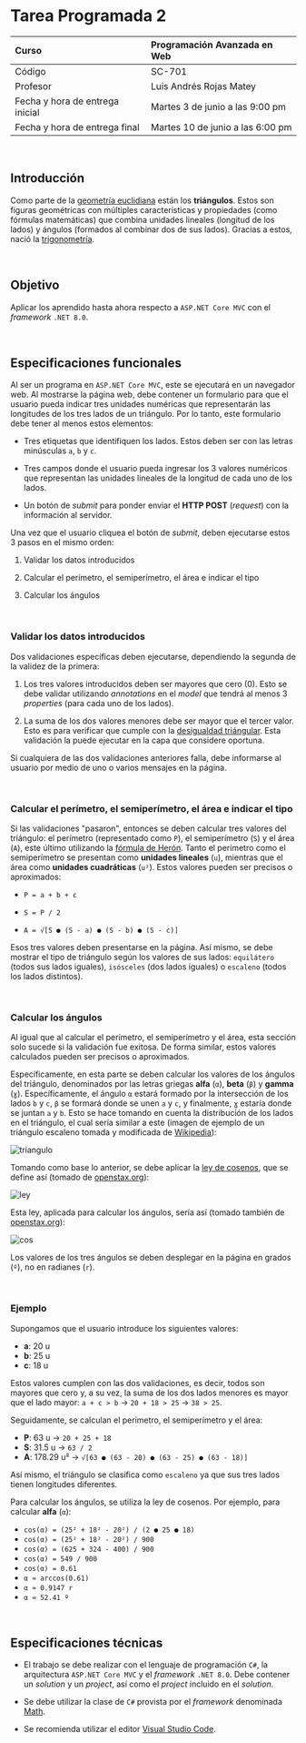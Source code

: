 # Tarea Programada 2

| Curso                           | Programación Avanzada en Web     |
| :------------------------------ | :------------------------------- |
| Código                          | SC-701                           |
| Profesor                        | Luis Andrés Rojas Matey          |
| Fecha y hora de entrega inicial | Martes 3 de junio a las 9:00 pm  |
| Fecha y hora de entrega final   | Martes 10 de junio a las 6:00 pm |

<br />

## Introducción

Como parte de la [geometría euclidiana](https://es.wikipedia.org/wiki/Geometr%C3%ADa_euclidiana) están los **triángulos**. Estos son figuras geométricas con múltiples características y propiedades (como fórmulas matemáticas) que combina unidades lineales (longitud de los lados) y ángulos (formados al combinar dos de sus lados). Gracias a estos, nació la [trigonometría](https://es.wikipedia.org/wiki/Trigonometr%C3%ADa).

<br />

## Objetivo

Aplicar los aprendido hasta ahora respecto a `ASP.NET Core MVC` con el _framework_ `.NET 8.0`.

<br />

## Especificaciones funcionales

Al ser un programa en `ASP.NET Core MVC`, este se ejecutará en un navegador web. Al mostrarse la página web, debe contener un formulario para que el usuario pueda indicar tres unidades numéricas que representarán las longitudes de los tres lados de un triángulo. Por lo tanto, este formulario debe tener al menos estos elementos:

- Tres etiquetas que identifiquen los lados. Estos deben ser con las letras minúsculas `a`, `b` y `c`.

- Tres campos donde el usuario pueda ingresar los 3 valores numéricos que representan las unidades lineales de la longitud de cada uno de los lados.

- Un botón de _submit_ para ponder enviar el **HTTP POST** (_request_) con la información al servidor.

Una vez que el usuario cliquea el botón de _submit_, deben ejecutarse estos 3 pasos en el mismo orden:

1. Validar los datos introducidos

2. Calcular el perímetro, el semiperímetro, el área e indicar el tipo

3. Calcular los ángulos

<br />

### Validar los datos introducidos

Dos validaciones específicas deben ejecutarse, dependiendo la segunda de la validez de la primera:

1. Los tres valores introducidos deben ser mayores que cero (0). Esto se debe validar utilizando _annotations_ en el _model_ que tendrá al menos 3 _properties_ (para cada uno de los lados).

2. La suma de los dos valores menores debe ser mayor que el tercer valor. Esto es para verificar que cumple con la [desigualdad triángular](https://es.wikipedia.org/wiki/Desigualdad_triangular). Esta validación la puede ejecutar en la capa que considere oportuna.

Si cualquiera de las dos validaciones anteriores falla, debe informarse al usuario por medio de uno o varios mensajes en la página.

<br />

### Calcular el perímetro, el semiperímetro, el área e indicar el tipo

Si las validaciones "pasaron", entonces se deben calcular tres valores del triángulo: el perímetro (representado como `P`), el semiperímetro (`S`) y el área (`A`), este último utilizando la [fórmula de Herón](https://es.wikipedia.org/wiki/F%C3%B3rmula_de_Her%C3%B3n). Tanto el perímetro como el semiperímetro se presentan como **unidades lineales** (`u`), mientras que el área como **unidades cuadráticas** (`u²`). Estos valores pueden ser precisos o aproximados:

- `P = a + b + c`

- `S = P / 2`

- `A = √[S ● (S - a) ● (S - b) ● (S - c)]`

Esos tres valores deben presentarse en la página. Así mismo, se debe mostrar el tipo de triángulo según los valores de sus lados: `equilátero` (todos sus lados iguales), `isósceles` (dos lados iguales) o `escaleno` (todos los lados distintos).

<br />

### Calcular los ángulos

Al igual que al calcular el perímetro, el semiperímetro y el área, esta sección solo sucede si la validación fue exitosa. De forma similar, estos valores calculados pueden ser precisos o aproximados.

Específicamente, en esta parte se deben calcular los valores de los ángulos del triángulo, denominados por las letras griegas **alfa** (`α`), **beta** (`β`) y **gamma** (`ɣ`). Específicamente, el ángulo `α` estará formado por la intersección de los lados `b` y `c`, `β` se formará donde se unen `a` y `c`, y finalmente, `ɣ` estaría donde se juntan `a` y `b`. Esto se hace tomando en cuenta la distribución de los lados en el triángulo, el cual sería similar a este (imagen de ejemplo de un triángulo escaleno tomada y modificada de [Wikipedia](https://upload.wikimedia.org/wikipedia/commons/thumb/4/49/Triangle_with_notations_2.svg/250px-Triangle_with_notations_2.svg.png)):

![triangulo](triangulo.png)

Tomando como base lo anterior, se debe aplicar la [ley de cosenos](https://es.wikipedia.org/wiki/Teorema_del_coseno), que se define así (tomado de [openstax.org](https://openstax.org/books/prec%C3%A1lculo-2ed/pages/8-2-triangulos-no-rectangulos-ley-de-cosenos)):

![ley](ley.png)

Esta ley, aplicada para calcular los ángulos, sería así (tomado también de [openstax.org](https://openstax.org/books/prec%C3%A1lculo-2ed/pages/8-2-triangulos-no-rectangulos-ley-de-cosenos)):

![cos](cos.png)

Los valores de los tres ángulos se deben desplegar en la página en grados (`º`), no en radianes (`r`).

<br />

### Ejemplo

Supongamos que el usuario introduce los siguientes valores:

- **a**: 20 u
- **b**: 25 u
- **c**: 18 u

Estos valores cumplen con las dos validaciones, es decir, todos son mayores que cero y, a su vez, la suma de los dos lados menores es mayor que el lado mayor: `a + c > b` → `20 + 18 > 25` → `38 > 25`.

Seguidamente, se calculan el perímetro, el semiperímetro y el área:

- **P**: 63 u → `20 + 25 + 18`
- **S**: 31.5 u → `63 / 2`
- **A**: 178.29 u² → `√[63 ● (63 - 20) ● (63 - 25) ● (63 - 18)]`

Así mismo, el triángulo se clasifica como `escaleno` ya que sus tres lados tienen longitudes diferentes.

Para calcular los ángulos, se utiliza la ley de cosenos. Por ejemplo, para calcular **alfa** (`α`):

- `cos(α) = (25² + 18² - 20²) / (2 ● 25 ● 18)`
- `cos(α) = (25² + 18² - 20²) / 900`
- `cos(α) = (625 + 324 - 400) / 900`
- `cos(α) = 549 / 900`
- `cos(α) = 0.61`
- `α ≈ arccos(0.61)`
- `α ≈ 0.9147 r`
- `α ≈ 52.41 º`

<br />

## Especificaciones técnicas

- El trabajo se debe realizar con el lenguaje de programación `C#`, la arquitectura `ASP.NET Core MVC` y el _framework_ `.NET 8.0`. Debe contener un _solution_ y un _project_, así como el _project_ incluido en el _solution_.

- Se debe utilizar la clase de `C#` provista por el _framework_ denominada [Math](https://learn.microsoft.com/en-us/dotnet/api/system.math?view=net-8.0).

- Se recomienda utilizar el editor [Visual Studio Code](https://code.visualstudio.com).
